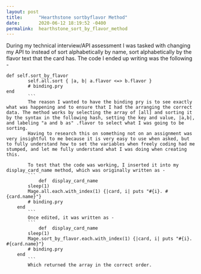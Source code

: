 ```yaml
---
layout: post
title:      "Hearthstone sortbyflavor Method"
date:       2020-06-12 18:19:52 -0400
permalink:  hearthstone_sort_by_flavor_method
---
```



During my technical interview/API assessment I was tasked with changing my API to instead of sort alphabetically by name, sort alphabetically by the flavor text that the card has. The code I ended up writing was the following - 
```     
def self.sort_by_flavor
        self.all.sort { |a, b| a.flavor <=> b.flavor }
        # binding.pry
end
		``` 
		The reason I wanted to have the binding pry is to see exactly what was happening and to ensure that I had the arranging the correct data. The method works by selecting the array of [all] and sorting it by the syntax in the following hash, setting the key and value, |a,b|, and labeling "a and b as" .flavor to select what I was going to be sorting. 
		Having to research this on something not on an assignment was very insightful to me because it is very easy to use when asked, but to fully understand how to set the variables when freely coding had me stumped, and let me fully understand what I was doing when creating this. 
		
		To test that the code was working, I inserted it into my display_card_name method, which was originally written as - 
		```
		    def  display_card_name
        sleep(1)
        Mage.all.each.with_index(1) {|card, i| puts "#{i}. #{card.name}"}
        # binding.pry
    end
		```
		Once edited, it was written as -
		```
		    def  display_card_name
        sleep(1)
        Mage.sort_by_flavor.each.with_index(1) {|card, i| puts "#{i}. #{card.name}"}
        # binding.pry
    end
		```
		Which returned the array in the correct order. 



